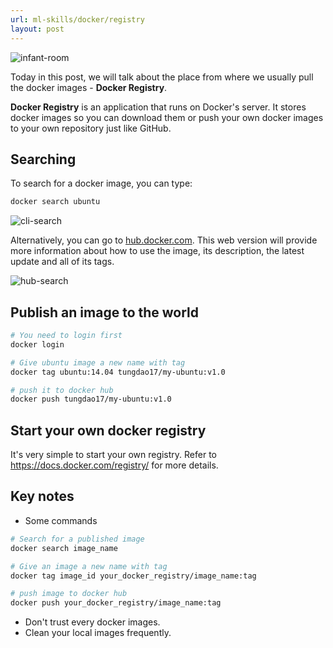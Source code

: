 ```yaml
---
url: ml-skills/docker/registry
layout: post
---
```


![infant-room][infant-room]

Today in this post, we will talk about the place from where we usually pull the docker images - **Docker Registry**.

**Docker Registry** is an application that runs on Docker's server. It stores docker images so you can download them or push your own docker images to your own repository just like GitHub.

<toc>

## Searching

To search for a docker image, you can type:

```bash
docker search ubuntu
```

![cli-search][cli-search]

Alternatively, you can go to [hub.docker.com](https://hub.docker.com). This web version will provide more information about how to use the image, its description, the latest update and all of its tags.

![hub-search][hub-search]

## Publish an image to the world

```bash
# You need to login first
docker login

# Give ubuntu image a new name with tag
docker tag ubuntu:14.04 tungdao17/my-ubuntu:v1.0

# push it to docker hub
docker push tungdao17/my-ubuntu:v1.0
```

## Start your own docker registry

It's very simple to start your own registry. Refer to https://docs.docker.com/registry/ for more details.

## Key notes

- Some commands

```bash
# Search for a published image
docker search image_name

# Give an image a new name with tag
docker tag image_id your_docker_registry/image_name:tag

# push image to docker hub
docker push your_docker_registry/image_name:tag
```

- Don't trust every docker images.
- Clean your local images frequently.

<!-- MARKDOWN LINKS & IMAGES -->

[infant-room]: /assets/images/ml-skills/docker/registry/infant-room.jpg
[cli-search]: /assets/images/ml-skills/docker/registry/cli-search.png
[hub-search]: /assets/images/ml-skills/docker/registry/hub-search.png

